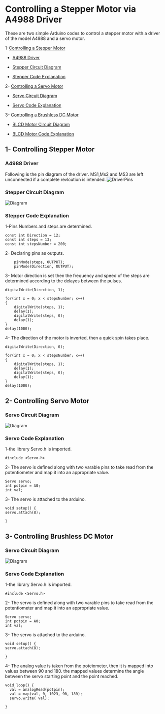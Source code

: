 # Controlling a Stepper Motor via A4988 Driver

These are two simple Arduino codes to control a stepper motor with a driver of the model A4988 and a servo motor. 

1-[Controlling a Stepper Motor](https://github.com/AbdullahAlshambri/Controlling-Stepper-and-Servo-Motors/edit/main/README.md#1--controlling-stepper-motor
) 
  - [A4988 Driver](https://github.com/AbdullahAlshambri/Controlling-Stepper-and-servo-motors/edit/main/README.md#a4988-driver)

  - [Stepper Circuit Diagram](https://github.com/AbdullahAlshambri/Controlling-Stepper-and-servo-motors/edit/main/README.md#stepper-circuit-diagram
)

  - [Stepper Code Explanation](https://github.com/AbdullahAlshambri/Controlling-Stepper-and-servo-motors/edit/main/README.md#stepper-code-explanation
)

2- [Controlling a Servo Motor](https://github.com/AbdullahAlshambri/Controlling-Stepper-and-Servo-Motors/edit/main/README.md#1--controlling-servo-motor
) 

  - [Servo Circuit Diagram](https://github.com/AbdullahAlshambri/Controlling-Stepper-and-servo-motors/edit/main/README.md#servo-circuit-diagram
)

  - [Servo Code Explanation](https://github.com/AbdullahAlshambri/Controlling-Stepper-and-servo-motors/edit/main/README.md#servo-code-explanation)


3- [Controlling a Brushless DC Motor](https://github.com/AbdullahAlshambri/Controlling-Stepper-and-Servo-Motors/edit/main/README.md#1--controlling-brushless-dc-motor
) 

  - [BLCD Motor Circuit Diagram](https://github.com/AbdullahAlshambri/Controlling-Stepper-and-servo-motors/edit/main/README.md#servo-circuit-diagram
)

  - [BLCD Motor Code Explanation](https://github.com/AbdullahAlshambri/Controlling-Stepper-and-servo-motors/edit/main/README.md#servo-code-explanation)

## 1- Controlling Stepper Motor

### A4988 Driver

Following is the pin diagram of the driver. MS1,Ms2 and MS3 are left unconnected if a complete revloution is intended.
![DriverPins](https://a.pololu-files.com/picture/0J10073.600.jpg?75d9ca5bb2e095e5c5f64350019e1b81
)


    
### Stepper Circuit Diagram

![Diagram](https://github.com/AbdullahAlshambri/StepperMotorControl/blob/main/diagram.png?raw=true)



### Stepper Code Explanation  

1-Pins Numbers and steps are determined.
```
const int Direction = 12;
const int steps = 13;
const int stepsNumber = 200;
```
2- Declaring pins as outputs.
```
	pinMode(steps, OUTPUT);
	pinMode(Direction, OUTPUT);
```
3- Motor direction is set then the frequency and speed of the steps are determined according to the delayes between the pulses.

```
digitalWrite(Direction, 1);

for(int x = 0; x < stepsNumber; x++)
{
	digitalWrite(steps, 1);
	delay(1);
	digitalWrite(steps, 0);
	delay(1);
}
delay(1000); 
```
4- The direction of the motor is inverted, then a quick spin takes place.
```
digitalWrite(Direction, 0);

for(int x = 0; x < stepsNumber; x++)
{
	digitalWrite(steps, 1);
	delay(1);
	digitalWrite(steps, 0);
	delay(1);
}
delay(1000); 
```


## 2- Controlling Servo Motor

### Servo Circuit Diagram

![Diagram](https://github.com/AbdullahAlshambri/ServoMOTORControl/blob/main/Diagram.png?raw=true)


### Servo Code Explanation  

1-the library Servo.h is imported.
```
#include <Servo.h>
```
2- The servo is defined along with two varable pins to take read from the potentiometer and map it into an appropriate value.
```
Servo servo;
int potpin = A0;
int val;
```
3- The servo is attached to the arduino.

```
void setup() {
servo.attach(8);

}
```

## 3- Controlling Brushless DC Motor

### Servo Circuit Diagram

![Diagram](https://github.com/AbdullahAlshambri/ServoMOTORControl/blob/main/Diagram.png?raw=true)


### Servo Code Explanation  

1-the library Servo.h is imported.
```
#include <Servo.h>
```
2- The servo is defined along with two varable pins to take read from the potentiometer and map it into an appropriate value.
```
Servo servo;
int potpin = A0;
int val;
```
3- The servo is attached to the arduino.

```
void setup() {
servo.attach(8);

}
```
4- The analog value is taken from the poteiometer, then it is mapped into values between 90 and 180. the mapped values determine the angle between the servo starting point and the point reached.
```
void loop() {
  val = analogRead(potpin);           
  val = map(val, 0, 1023, 90, 180);
  servo.write( val); 

}
```
